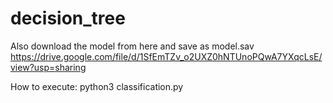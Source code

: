 # decision_tree

Also download the model from here and save as model.sav
https://drive.google.com/file/d/1SfEmTZv_o2UXZ0hNTUnoPQwA7YXqcLsE/view?usp=sharing



How to execute:
python3 classification.py

